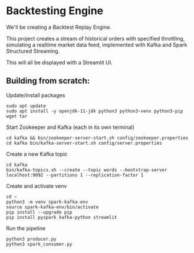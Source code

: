 # Backtesting Engine

We'll be creating a Backtest Replay Engine.

This project creates a stream of historical orders with specified throttling, simulating a realtime market data feed, implemented with Kafka and Spark Structured Streaming.

This will all be displayed with a Streamlit UI.


## Building from scratch:

Update/install packages

```
sudo apt update
sudo apt install -y openjdk-11-jdk python3 python3-venv python3-pip wget tar
```

Start Zookeeper and Kafka (each in its own terminal)

```
cd kafka && bin/zookeeper-server-start.sh config/zookeeper.properties
cd kafka bin/kafka-server-start.sh config/server.properties
```

Create a new Kafka topic
```
cd kafka
bin/kafka-topics.sh --create --topic words --bootstrap-server localhost:9092 --partitions 1 --replication-factor 1
```

Create and activate venv
```
cd ~
python3 -m venv spark-kafka-env
source spark-kafka-env/bin/activate
pip install --upgrade pip
pip install pyspark kafka-python streamlit
```

Run the pipeline
```
python3 producer.py
python3 spark_consumer.py
```
